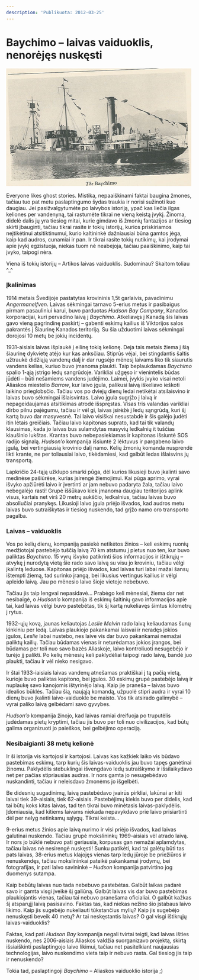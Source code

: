 ```yaml
---
description: 'Publikuota: 2012-03-25'
---
```


# Baychimo – laivas vaiduoklis, nenorėjęs nuskęsti

![](../../.gitbook/assets/sd_baychimo.jpg)

Everyone likes ghost stories. Mistika, nepaaiškinami faktai baugina žmones, tačiau tuo pat metu paslaptingumo šydas traukia ir norisi sužinoti kuo daugiau. Jei pasižvalgytumėte po laivybos istoriją, ypač kas liečia ilgas keliones per vandenyną, tai rastumėte tikrai ne vieną keistą įvykį. Žinoma, didelė dalis  jų yra tiesiog mitai, kurie gimdavo iš žmonių fantazijos ar tiesiog skirti įbauginti, tačiau tikrai rasite ir tokių istorijų, kurios priskiriamos neįtikėtinui atsitiktinumui, kurio kaltininkė dažniausiai būna gamtos jėga, kaip kad audros, cunamiai ir pan. Ir tikrai rasite tokių nutikimų, kai įrodymai apie įvykį egzistuoja, niekas tuom nė neabejoja, tačiau paaiškinimo, kaip tai įvyko, taipogi nėra.

Viena iš tokių istorijų – Artikos laivas vaiduoklis. Sudominau? Skaitom toliau ^\_^

### **Įkalinimas**

1914 metais Švedijoje pastatytas krovininis 1,5t garlaivis, pavadinimu _Angermanelfven_. Laivas sėkmingai tarnavo 5-erius metus ir pasibaigus pirmam pasauliniui karui, buvo parduotas _Hudson Bay Company_, Kanados korporacijai, kuri pervadino laivą į _Baychimo_. Atkeliavęs į Kanadą šis laivas gavo vieną pagrindinę paskirtį – gabenti eskimų kailius iš Viktorijos salos pakrantės į Šiaurinę Kanados teritoriją. Su šia užduotimi laivas sėkmingai dorojosi 10 metų be jokių incidentų.

1931-aisiais laivas išplaukė į eilinę tokią kelionę. Deja tais metais žiema į šią šiaurinę dykvietę atėjo kur kas anksčiau. Stiprūs vėjai, bei stingdantis šaltis užtraukė didžiąją vandenų dalį ir dar rugsėjo mėnesį laivams liko tik siaurutis vandens kelias, kuriuo buvo įmanoma plaukti. Taip beplaukdamas _Baychimo_ spalio 1-ąją įstrigo ledų sangrūdoje. Varikliai užgęso ir vienintelis būdas jūdėti – būti nešamiems vandens judėjimo. Laimei, įvykis įvyko visai netoli Aliaskos miestelio _Barrow_, kur laivo įgula, palikusi laivą iškeliavo ieškoti laikino prieglobsčio. Tačiau vos po dviejų dienų ledai netikėtai atsilaisvino ir laivas buvo sėkmingai išlaisvintas. Laivo įgula sugrįžo į laivą ir nepageidaujamas atsitikimas atrodė išspręstas. Visas tris valandas varikliai dirbo pilnu pajėgumu, tačiau ir vėl gi, laivas įsirėžė į ledų sąngrūdą, kuri šį kartą buvo dar masyvesnė. Tai laivo visiškai nesustabdė ir šis galėjo judėti itin lėtais greičiais. Tačiau laivo kapitonas suprato, kad tai tik valandų klausimas, kada jo laivas bus sulamdytas masyvių ledkalnių it tuščias kiaušinio lukštas. Krantas buvo nebepasiekiamas ir kapitonas išsiuntė SOS radijo signalą. _Hudson’o_ kompanija išsiuntė 2 lėktuvus ir pargabeno laivo įgulą, bei vertingiausią krovinio dalį namo. Kelių žmonių komanda nusprendė likti krante, ne per toliausiai laivo, tikėdamiesi, kad galbūt ledas išlaisvins jų transportą.

Lapkričio 24-tąją užklupo smarki pūga, dėl kurios likusieji buvo įkalinti savo medinėse pašiūrėse, kurias įsirengė žiemojimui. Kai pūga aprimo, vyrai išvyko apžiūrėti laivo ir įvertinti ar jam nebuvo padaryta žala, tačiau laivo nebegalėjo rasti! Grupė iššūkavo kiek įmanoma daugiau teritorijos aplink visus, kartais net virš 20 metrų aukščio, ledkalnius, tačiau laivas buvo absoliučiai pranykęs. Likusioji laivo įgula priėjo išvados, kad audros metu laivas buvo sutraiškytas ir tiesiog nuskendo, tad grįžo namo oro transporto pagalba.

### **Laivas – vaiduoklis**

Vos po kelių dienų, kompaniją pasiekė netikėtos žinios – keli eskimų ruonių medžiotojai pastebėjo tuščią laivą 70 km atstumu į pietus nuo ten, kur buvo paliktas _Baychimo_. 15 vyrų išvyko patikrinti šios informacijos ir ištikrųjų – atvykę į nurodytą vietą šie rado savo laivą su visu jo kroviniu, tačiau vėlgi įkalintą leduose. Kapitonas priėjo išvados, kad laivas turi labai mažai šansų ištempti žiemą, tad surinko įrangą, bei likusius vertingus kailius ir vėlgi apleido laivą. Jau po mėnesio laivo šioje vietoje nebebuvo.

Tačiau jis taip lengvai nepasidavė… Prabėgo keli mėnesiai, žiema dar net nesibaigė, o _Hudson’o_ kompanija iš eskimų šaltinių gavo informacijos apie tai, kad laivas vėlgi buvo pastebėtas, tik šį kartą nukeliavęs šimtus kilometrų į rytus.

1932-ųjų kovą, jaunas keliautojas _Leslie Melvin_ rado laivą keliaudamas šunų kinkiniu per ledą. Laivas plaukiojo pakankamai laisvai ir neradęs jokios įgulos, _Leslie_ labai nustebo, nes laive vis dar buvo pakankamai nemažai paliktų kailių. Tačiau būdamas vienas ir neturėdamas jokios įrangos, bei būdamas per toli nuo savo bazės Aliaskoje, laivo kontroliuoti nesugebėjo ir turėjo jį palikti. Po kelių mėnesių keli paklydėliai taipogi rado laivą, bandė juo plaukti, tačiau ir vėl nieko nesigavo.

Ir štai 1933-iaisiais laivas vandenų atnešamas praktiškai į tą pačią vietą, kurioje buvo paliktas kapitono, bei įgulos. 30 eskimų grupė pastebėjo laivą ir nuplaukę savo kanojomis ištyrinėjo laivą. Kaip jie praneša – laivas buvo idealios būklės. Tačiau šią, naująją komandą, užpuolė stipri audra ir vyrai 10 dienų buvo įkalinti laive-vaiduokle be maisto. Vos tik atsirado galimybė – vyrai paliko laivą gelbėdami savo gyvybes.

_Hudson’o_ kompanija žinojo, kad laivas ramiai dreifuoja po truputėlis judėdamas pietų kryptimi, tačiau jis buvo per toli nuo civilizacijos, kad būtų galima organizuoti jo paieškos, bei gelbėjimo operaciją.

### **Nesibaigianti 38 metų kelionė**

Ir ši istorija vis kartojosi ir kartojosi. Laivas kas kažkiek laiko vis būdavo pastebimas eskimų, tarp kurių šis laivas-vaiduoklis jau buvo tapęs ganėtinai žinomu. Paklydėlis stebuklingai išvengdavo ledų sutraiškymo ir išsilaikydavo net per pačias stipriausias audras. Ir nors gamta jo nesugebėdavo nuskandinti, tačiau ir neleisdavo žmonėms jo išgelbėti.

Be didesnių sugadinimų, laivą pastebėdavo įvairūs pirkliai, lakūnai ar kiti laivai tiek 39-aisiais, tiek 62-aisiais. Pastebėjimų kiekis buvo per didelis, kad tai būtų koks kitas laivas, tad ten tikrai buvo minėtasis laivas-paklydėlis. Įdomiausia, kad kitiems laivams niekada nepavykdavo prie laivo prisiartinti dėl per nelyg netinkamų sąlygų. Tikrai keista…

9-erius metus žinios apie laivą nurimo ir visi priėjo išvados, kad laivas galutinai nuskendo. Tačiau grupė mokslininkų 1969-aisiais vėl atrado laivą. Ir nors jo būklė nebuvo pati geriausia, korpusas gan nemažai aplamdytas, tačiau laivas nė nesirengė nuskęsti! Sunku patikėti, kad tai galėtų būti tas pats laivas, 38-erius metus klajojęs vienas tarp ledų jūroje be priežiūros ir nenuskendęs, tačiau mokslininkai pateikė pakankamai įrodymų, bei fotografijas, ir pati laivo savininkė – _Hudson_ kompanija patvirtino jog duomenys sutampa.

Kaip bebūtų laivas nuo tada nebebuvo pastebėtas. Galbūt laikas padarė savo ir gamta visgi įveikė šį galiūną. Galbūt laivas vis dar buvo pastebimas plaukiojantis vienas, tačiau tai nebuvo pranešama oficialiai. O galbūt kažkas šį atsparųjį laivą pasisavino. Faktas tas, kad niekas nežino šio įstabaus laivo likimo. Kaip jis sugebėjo nukeliauti tūkstančius mylių? Kaip jis sugebėjo nenuskęsti beveik 40 metų? Ar tai neskęstantis laivas? O gal visgi ištikrųjų laivas-vaiduoklis?

Faktas, kad pati _Hudson Bay_ kompanija negali tvirtai teigti, kad laivas išties nuskendo, nes 2006-aisiais Aliaskos valdžia suorganizavo projektą, skirtą išsiaiškinti paslaptingojo laivo likimui, tačiau net pasitelkiant naujausias technologijas, laivo nuskendimo vieta taip ir nebuvo rasta. Gal tiesiog jis taip ir nenuskendo?

Tokia tad, paslaptingoji _Baychimo_ – Aliaskos vaiduoklio istorija ;\)

